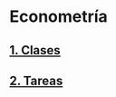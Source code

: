 # Econometría
## [1. Clases](https://github.com/LIZZETHGOMEZ/Especialidad-Monetaria-UNAM/tree/main/Econometría/Clases)
## [2. Tareas](https://github.com/LIZZETHGOMEZ/Especialidad-Monetaria-UNAM/tree/main/Econometría/Tareas)
